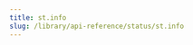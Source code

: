 ```yaml
---
title: st.info
slug: /library/api-reference/status/st.info
---
```


<Autofunction function="streamlit.info" />
